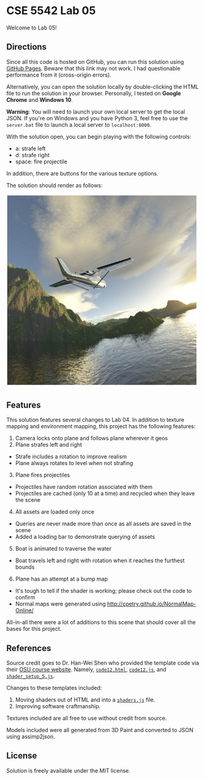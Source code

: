 # CSE 5542 Lab 05

Welcome to Lab 05!

## Directions

Since all this code is hosted on GitHub, you can run this solution
using [GitHub Pages][9]. Beware that this link may not work. I
had questionable performance from it (cross-origin errors).

Alternatively, you can open the solution locally by double-clicking the
HTML file to run the solution in your browser. Personally,
I tested on **Google Chrome** and **Windows 10**.

**Warning**: You will need to launch your own local server to get the local JSON.
If you're on Windows and you have Python 3, feel free to use the `server.bat`
file to launch a local server to `localhost:8000`.

With the solution open, you can begin playing with the following controls:

- a: strafe left
- d: strafe right
- space: fire projectile

In addition, there are buttons for the various texture options.

The solution should render as follows:

![Sample Scene][1]

## Features

This solution features several changes to Lab 04. In addition to texture mapping
and environment mapping, this project has the following features:

1. Camera locks onto plane and follows plane wherever it geos
2. Plane strafes left and right
  - Strafe includes a rotation to improve realism
  - Plane always rotates to level when not strafing
3. Plane fires projectiles
  - Projectiles have random rotation associated with them
  - Projectiles are cached (only 10 at a time) and recycled when they leave the scene
4. All assets are loaded only once
  - Queries are never made more than once as all assets are saved in the scene
  - Added a loading bar to demonstrate querying of assets
5. Boat is animated to traverse the water
  - Boat travels left and right with rotation when it reaches the furthest bounds
6. Plane has an attempt at a bump map
  - It's tough to tell if the shader is working; please check out the code to confirm
  - Normal maps were generated using http://cpetry.github.io/NormalMap-Online/

All-in-all there were a lot of additions to this scene that should cover
all the bases for this project.

## References

Source credit goes to Dr. Han-Wei Shen who provided the template code via their
[OSU course website][2]. Namely, [`code12.html`][3], [`code12.js`][4],
and [`shader_setup_5.js`][7].

Changes to these templates included:

1. Moving shaders out of HTML and into a [`shaders.js`][8] file.
2. Improving software craftmanship.

Textures included are all free to use without credit from source.

Models included were all generated from 3D Paint and converted to JSON
using assimp2json.

## License

Solution is freely available under the MIT license.

[1]: cube-map.JPG
[2]: http://www.cse.ohio-state.edu/~shen.94/5542
[3]: http://web.cse.ohio-state.edu/~shen.94/5542/Site/WebGL_files/code12.html
[4]: http://web.cse.ohio-state.edu/~shen.94/5542/Site/WebGL_files/code12.js
[7]: http://web.cse.ohio-state.edu/~shen.94/5542/Site/WebGL_files/shaders_setup_5.js
[8]: JS/shaders.js
[9]: lab05.html
